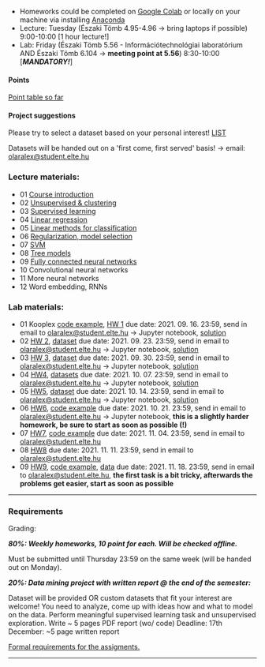  - Homeworks could be completed on [Google Colab](https://colab.research.google.com/) or locally on your machine via installing [Anaconda](https://www.anaconda.com/products/individual)
 - Lecture: Tuesday (Északi Tömb 4.95-4.96 -> bring laptops if possible) 9:00-10:00 [1 hour lecture!]
 - Lab: Friday (Északi Tömb 5.56 - Információtechnológiai laboratórium AND Északi Tömb 6.104 -> **meeting point at 5.56**) 8:30-10:00 [***MANDATORY!***]

#### Points

[Point table so far](https://docs.google.com/spreadsheets/d/18_1CZ_MCKDstb0MRSP2crapmFvPGJxZkqB_Tp-KJ_3g/edit?usp=sharing)

#### Project suggestions

Please try to select a dataset based on your personal interest! [LIST](https://docs.google.com/document/d/1gHFF0yp-xVFp4Xi6WBV5r86sF-gQUovsNwjyG2O57So/edit?usp=sharing)

Datasets will be handed out on a 'first come, first served' basis! -> email: olaralex@student.elte.hu

### Lecture materials:
- 01 [Course introduction](https://docs.google.com/presentation/d/1DP86slfNUrP4JgOh1aQSDUdtzhNTfruM/edit?usp=sharing&ouid=113919100217127339445&rtpof=true&sd=true)
- 02 [Unsupervised & clustering](https://docs.google.com/presentation/d/1a4OSDMFy3m3gbvH_2L45jl1nvBV9fwhV/edit?usp=sharing&ouid=113919100217127339445&rtpof=true&sd=true)
- 03 [Supervised learning](https://docs.google.com/presentation/d/1OFhtZAnDHPFE5-q3DwA-MGlyVlF4kF80/edit?usp=sharing&ouid=113919100217127339445&rtpof=true&sd=true)
- 04 [Linear regression](https://docs.google.com/presentation/d/13kZ1kwNrlbuA6B5Ax-YCrjCuN7Db48Ed/edit?usp=sharing&ouid=113919100217127339445&rtpof=true&sd=true)
- 05 [Linear methods for classification](https://docs.google.com/presentation/d/1Fc1wNDE2DLFG99b4SuelR6EHmFFUSatH/edit?usp=sharing&ouid=113919100217127339445&rtpof=true&sd=true)
- 06 [Regularization, model selection](https://docs.google.com/presentation/d/18rQlVV7CGt53T2dMoGNNMinQ71cvWTnc/edit?usp=sharing&ouid=113919100217127339445&rtpof=true&sd=true)
- 07 [SVM](https://docs.google.com/presentation/d/1W7oHK418W3WF8p3RCgyaQdw59YSHLDZb/edit?usp=sharing&ouid=113919100217127339445&rtpof=true&sd=true)
- 08 [Tree models](https://docs.google.com/presentation/d/1y6ye3XaeHj7LA0vs53EJwXs6QBhW971F/edit?usp=sharing&ouid=113919100217127339445&rtpof=true&sd=true)
- 09 [Fully connected neural networks](https://docs.google.com/presentation/d/1wldIYYh1AbOrIzBnh6eJKJ0Vb9QXl6If/edit?usp=sharing&ouid=113919100217127339445&rtpof=true&sd=true)
- 10 Convolutional neural networks
- 11 More neural networks
- 12 Word embedding, RNNs


### Lab materials: 
- 01 Kooplex [code example](http://patbaa.web.elte.hu/physdm/code_examples/01_data_handling_examples.html), [HW 1](https://gist.github.com/qbeer/a7b26bcbc56a63f32097e52738f57a76) due date: 2021. 09. 16. 23:59, send in email to olaralex@student.elte.hu -> Jupyter notebook, [solution](http://patbaa.web.elte.hu/physdm/code_examples/01_SOLVED_EDA.html)
- 02 [HW 2](https://gist.github.com/qbeer/370770dacb737a35fb06725b69a13c05), [dataset](https://gist.github.com/qbeer/2b3e272c59c104dd7a51df4f1d77e9e1) due date: 2021. 09. 23. 23:59, send in email to olaralex@student.elte.hu -> Jupyter notebook, [solution](https://gist.github.com/qbeer/a43b741b36091a974c45e0dc80652d90)
- 03 [HW 3](https://gist.github.com/qbeer/22fe5333a1bd5c329fc2982d7dc5f7e0), [dataset](https://gist.github.com/qbeer/1a52e2dc7cdd1722e06e07a52548a562) due date: 2021. 09. 30. 23:59, send in email to olaralex@student.elte.hu -> Jupyter notebook, [solution](https://gist.github.com/udvzol/63f79c574a88500480846805e9681af5#file-lab03-ipynb)
- 04 [HW4](https://gist.github.com/qbeer/6bcdfa258286bdb92f370a6146260795), [datasets](https://drive.google.com/drive/folders/1KoYjstAXfVLkw6k_xsQnv_HT4rnanrC4?usp=sharing) due date: 2021. 10. 07. 23:59, send in email to olaralex@student.elte.hu -> Jupyter notebook, [solution](https://gist.github.com/qbeer/d5ac6d71103f68af89a2c541a26fadd9)
- 05 [HW5](https://gist.github.com/qbeer/c7630c11339b659843e32e39eb732e42), [dataset](https://docs.google.com/spreadsheets/d/19cF1ghpHBN87XHSh1VkHGO29xG6qULfP/edit?usp=sharing&ouid=113919100217127339445&rtpof=true&sd=true) due date: 2021. 10. 14. 23:59, send in email to olaralex@student.elte.hu -> Jupyter notebook, [solution](https://gist.github.com/qbeer/9a831895cf4c81683eafebc398592731)
- 06 [HW6](https://gist.github.com/qbeer/07eb98879a555a676b6da86ea8cd7f9e), [code example](http://patbaa.web.elte.hu/physdm/code_examples/model_regularization.html) due date: 2021. 10. 21. 23:59, send in email to olaralex@student.elte.hu -> Jupyter notebook, **this is a slightly harder homework, be sure to start as soon as possible (!)**
- 07 [HW7](https://gist.github.com/qbeer/545fa2d88e7541f81a137f6d0363e6c9), [code example](http://patbaa.web.elte.hu/physdm/code_examples/svm_examples.html) due date: 2021. 11. 04. 23:59, send in email to olaralex@student.elte.hu
- 08 [HW8](https://gist.github.com/masterdesky/f5d057a1480ee9e821a400dfdc2e01ba) due date: 2021. 11. 11. 23:59, send in email to olaralex@student.elte.hu
- 09 [HW9](https://gist.github.com/qbeer/1df46c5028ad976dcf497f8117046830), [code example](https://patbaa.web.elte.hu/physdm/code_examples/fully_connected.html), [data](https://drive.google.com/drive/u/0/folders/1R22YxiBaEjb5UvEaTmLh88NUcYlHfVRt) due date: 2021. 11. 18. 23:59, send in email to olaralex@student.elte.hu, **the first task is a bit tricky, afterwards the problems get easier, start as soon as possible**

---

### Requirements

Grading:


***80%: Weekly homeworks, 10 point for each. Will be checked offline.***

Must be submitted until Thursday 23:59 on the same week (will be handed out on Monday).


***20%: Data mining project with written report @ the end of the semester:***

Dataset will be provided OR custom datasets that fit your interest are welcome!
You need to analyze, come up with ideas how and what to model on the data.
Perform meaningful supervised learning task and unsupervised exploration.
Write ~ 5 pages PDF report (wo/ code)
Deadline: 17th December: ~5 page written report

[Formal requirements for the assigments.](lab/assignments.md) 

---
